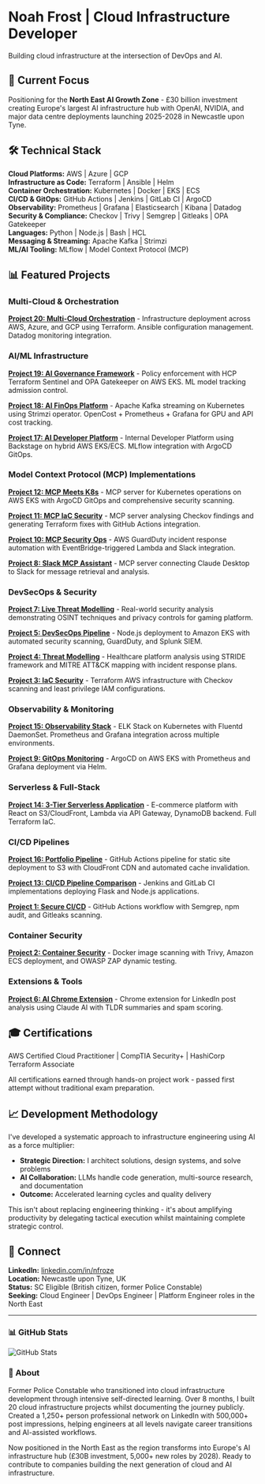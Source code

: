 # Noah Frost | Cloud Infrastructure Developer

Building cloud infrastructure at the intersection of DevOps and AI.

## 🎯 Current Focus

Positioning for the **North East AI Growth Zone** - £30 billion investment creating Europe's largest AI infrastructure hub with OpenAI, NVIDIA, and major data centre deployments launching 2025-2028 in Newcastle upon Tyne.

## 🛠️ Technical Stack

**Cloud Platforms:** AWS | Azure | GCP  
**Infrastructure as Code:** Terraform | Ansible | Helm  
**Container Orchestration:** Kubernetes | Docker | EKS | ECS  
**CI/CD & GitOps:** GitHub Actions | Jenkins | GitLab CI | ArgoCD  
**Observability:** Prometheus | Grafana | Elasticsearch | Kibana | Datadog  
**Security & Compliance:** Checkov | Trivy | Semgrep | Gitleaks | OPA Gatekeeper  
**Languages:** Python | Node.js | Bash | HCL  
**Messaging & Streaming:** Apache Kafka | Strimzi  
**ML/AI Tooling:** MLflow | Model Context Protocol (MCP)

## 📊 Featured Projects

### Multi-Cloud & Orchestration
**[Project 20: Multi-Cloud Orchestration](https://github.com/nfroze/Project-20-Multi-Cloud-Orchestration)** - Infrastructure deployment across AWS, Azure, and GCP using Terraform. Ansible configuration management. Datadog monitoring integration.

### AI/ML Infrastructure
**[Project 19: AI Governance Framework](https://github.com/nfroze/Project-19-AI-Governance-Framework)** - Policy enforcement with HCP Terraform Sentinel and OPA Gatekeeper on AWS EKS. ML model tracking admission control.

**[Project 18: AI FinOps Platform](https://github.com/nfroze/Project-18-AI-FinOps-Platform)** - Apache Kafka streaming on Kubernetes using Strimzi operator. OpenCost + Prometheus + Grafana for GPU and API cost tracking.

**[Project 17: AI Developer Platform](https://github.com/nfroze/Project-17-AI-Developer-Platform)** - Internal Developer Platform using Backstage on hybrid AWS EKS/ECS. MLflow integration with ArgoCD GitOps.

### Model Context Protocol (MCP) Implementations
**[Project 12: MCP Meets K8s](https://github.com/nfroze/Project-12-MCP-Meets-K8s)** - MCP server for Kubernetes operations on AWS EKS with ArgoCD GitOps and comprehensive security scanning.

**[Project 11: MCP IaC Security](https://github.com/nfroze/Project-11-MCP-IaC-Security)** - MCP server analysing Checkov findings and generating Terraform fixes with GitHub Actions integration.

**[Project 10: MCP Security Ops](https://github.com/nfroze/Project-10-MCP-Security-Ops)** - AWS GuardDuty incident response automation with EventBridge-triggered Lambda and Slack integration.

**[Project 8: Slack MCP Assistant](https://github.com/nfroze/Project-8-Slack-MCP-Assistant)** - MCP server connecting Claude Desktop to Slack for message retrieval and analysis.

### DevSecOps & Security
**[Project 7: Live Threat Modelling](https://github.com/nfroze/Project-7-Live-Threat-Modeling)** - Real-world security analysis demonstrating OSINT techniques and privacy controls for gaming platform.

**[Project 5: DevSecOps Pipeline](https://github.com/nfroze/Project-5-DevSecOps-Pipeline)** - Node.js deployment to Amazon EKS with automated security scanning, GuardDuty, and Splunk SIEM.

**[Project 4: Threat Modelling](https://github.com/nfroze/Project-4-Threat-Modeling)** - Healthcare platform analysis using STRIDE framework and MITRE ATT&CK mapping with incident response plans.

**[Project 3: IaC Security](https://github.com/nfroze/Project-3-IaC-Security)** - Terraform AWS infrastructure with Checkov scanning and least privilege IAM configurations.

### Observability & Monitoring
**[Project 15: Observability Stack](https://github.com/nfroze/Project-15-Observability-Stack)** - ELK Stack on Kubernetes with Fluentd DaemonSet. Prometheus and Grafana integration across multiple environments.

**[Project 9: GitOps Monitoring](https://github.com/nfroze/Project-9-GitOps-ArgoCD-Monitoring)** - ArgoCD on AWS EKS with Prometheus and Grafana deployment via Helm.

### Serverless & Full-Stack
**[Project 14: 3-Tier Serverless Application](https://github.com/nfroze/Project-14-3-Tier-Serverless-Application)** - E-commerce platform with React on S3/CloudFront, Lambda via API Gateway, DynamoDB backend. Full Terraform IaC.

### CI/CD Pipelines
**[Project 16: Portfolio Pipeline](https://github.com/nfroze/Project-16-Portfolio-Pipeline)** - GitHub Actions pipeline for static site deployment to S3 with CloudFront CDN and automated cache invalidation.

**[Project 13: CI/CD Pipeline Comparison](https://github.com/nfroze/Project-13-CI-CD-Pipeline-Comparison)** - Jenkins and GitLab CI implementations deploying Flask and Node.js applications.

**[Project 1: Secure CI/CD](https://github.com/nfroze/Project-1-Secure-CI-CD)** - GitHub Actions workflow with Semgrep, npm audit, and Gitleaks scanning.

### Container Security
**[Project 2: Container Security](https://github.com/nfroze/Project-2-Container-Security)** - Docker image scanning with Trivy, Amazon ECS deployment, and OWASP ZAP dynamic testing.

### Extensions & Tools
**[Project 6: AI Chrome Extension](https://github.com/nfroze/Project-6-AI-Chrome-Extension)** - Chrome extension for LinkedIn post analysis using Claude AI with TLDR summaries and spam scoring.

## 🎓 Certifications

AWS Certified Cloud Practitioner | CompTIA Security+ | HashiCorp Terraform Associate

All certifications earned through hands-on project work - passed first attempt without traditional exam preparation.

## 📈 Development Methodology

I've developed a systematic approach to infrastructure engineering using AI as a force multiplier:
- **Strategic Direction:** I architect solutions, design systems, and solve problems
- **AI Collaboration:** LLMs handle code generation, multi-source research, and documentation
- **Outcome:** Accelerated learning cycles and quality delivery

This isn't about replacing engineering thinking - it's about amplifying productivity by delegating tactical execution whilst maintaining complete strategic control.

## 🔗 Connect

**LinkedIn:** [linkedin.com/in/nfroze](https://linkedin.com/in/nfroze)  
**Location:** Newcastle upon Tyne, UK  
**Status:** SC Eligible (British citizen, former Police Constable)  
**Seeking:** Cloud Engineer | DevOps Engineer | Platform Engineer roles in the North East

---

### 📊 GitHub Stats

![GitHub Stats](https://github-readme-stats.vercel.app/api?username=nfroze&show_icons=true&theme=dark)

### 💼 About

Former Police Constable who transitioned into cloud infrastructure development through intensive self-directed learning. Over 8 months, I built 20 cloud infrastructure projects whilst documenting the journey publicly. Created a 1,250+ person professional network on LinkedIn with 500,000+ post impressions, helping engineers at all levels navigate career transitions and AI-assisted workflows.

Now positioned in the North East as the region transforms into Europe's AI infrastructure hub (£30B investment, 5,000+ new roles by 2028). Ready to contribute to companies building the next generation of cloud and AI infrastructure.